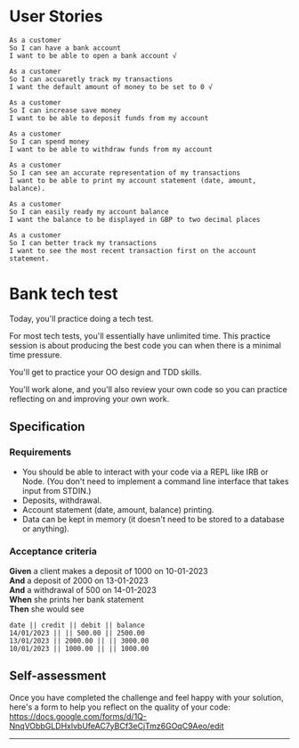 # User Stories 

```
As a customer 
So I can have a bank account 
I want to be able to open a bank account √

As a customer
So I can accuaretly track my transactions
I want the default amount of money to be set to 0 √

As a customer
So I can increase save money
I want to be able to deposit funds from my account 

As a customer
So I can spend money
I want to be able to withdraw funds from my account  

As a customer
So I can see an accurate representation of my transactions
I want to be able to print my account statement (date, amount, balance). 

As a customer
So I can easily ready my account balance
I want the balance to be displayed in GBP to two decimal places

As a customer
So I can better track my transactions
I want to see the most recent transaction first on the account statement.

```

# Bank tech test

Today, you'll practice doing a tech test.

For most tech tests, you'll essentially have unlimited time.  This practice session is about producing the best code you can when there is a minimal time pressure.

You'll get to practice your OO design and TDD skills.

You'll work alone, and you'll also review your own code so you can practice reflecting on and improving your own work.

## Specification

### Requirements

* You should be able to interact with your code via a REPL like IRB or Node.  (You don't need to implement a command line interface that takes input from STDIN.)
* Deposits, withdrawal.
* Account statement (date, amount, balance) printing.
* Data can be kept in memory (it doesn't need to be stored to a database or anything).

### Acceptance criteria

**Given** a client makes a deposit of 1000 on 10-01-2023  
**And** a deposit of 2000 on 13-01-2023  
**And** a withdrawal of 500 on 14-01-2023  
**When** she prints her bank statement  
**Then** she would see

```
date || credit || debit || balance
14/01/2023 || || 500.00 || 2500.00
13/01/2023 || 2000.00 || || 3000.00
10/01/2023 || 1000.00 || || 1000.00
```

## Self-assessment

Once you have completed the challenge and feel happy with your solution, here's a form to help you reflect on the quality of your code: https://docs.google.com/forms/d/1Q-NnqVObbGLDHxlvbUfeAC7yBCf3eCjTmz6GOqC9Aeo/edit



---

